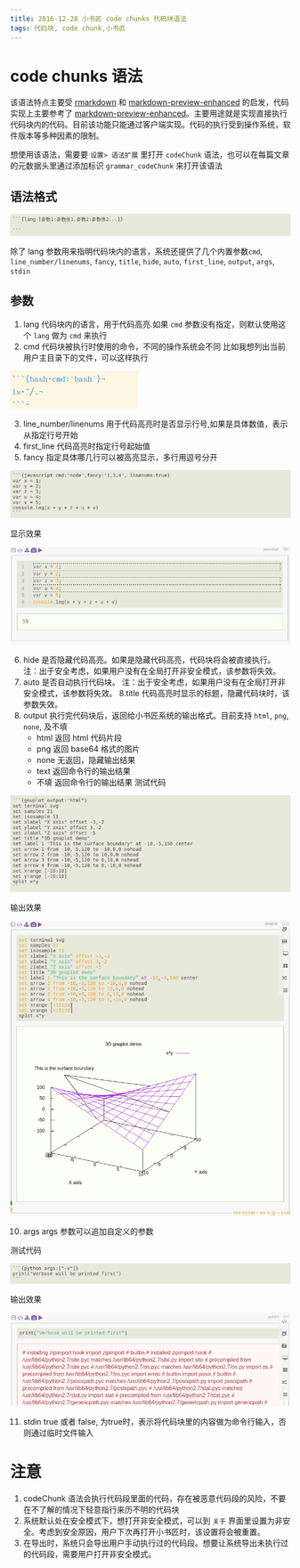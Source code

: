 ```yaml
---
title: 2016-12-28 小书匠 code chunks 代码块语法
tags: 代码块, code chunk,小书匠
---
```


# code chunks 语法

该语法特点主要受 [rmarkdown][1] 和 [markdown-preview-enhanced][2] 的启发，代码实现上主要参考了 [markdown-preview-enhanced][3]。主要用途就是实现直接执行代码块内的代码。目前该功能只能通过客户端实现。代码的执行受到操作系统，软件版本等多种因素的限制。

想使用该语法，需要要 `设置> 语法扩展` 里打开 `codeChunk` 语法，也可以在每篇文章的元数据头里通过添加标识 `grammar_codeChunk` 来打开该语法


## 语法格式

![enter description here][4]


除了 lang 参数用来指明代码块内的语言，系统还提供了几个内置参数`cmd`, `line_number/linenums`, `fancy`, `title`, `hide`, `auto`, `first_line`, `output`, `args`, `stdin`
## 参数
1. lang
代码块内的语言，用于代码高亮.如果 `cmd` 参数没有指定，则默认使用这个 `lang` 做为 `cmd` 来执行
2. cmd
代码块被执行时使用的命令，不同的操作系统会不同
比如我想列出当前用户主目录下的文件，可以这样执行

![enter description here][5]

3. line_number/linenums
用于代码高亮时是否显示行号,如果是具体数值，表示从指定行号开始
4. first_line
代码高亮时指定行号起始值
5. fancy
指定具体哪几行可以被高亮显示，多行用逗号分开

![enter description here][6]

显示效果

![enter description here][7]

6. hide
是否隐藏代码高亮。如果是隐藏代码高亮，代码块将会被直接执行。
注：出于安全考虑，如果用户没有在全局打开非安全模式，该参数将失效。
7. auto
是否自动执行代码块。
注：出于安全考虑，如果用户没有在全局打开非安全模式，该参数将失效。
8.title
代码高亮时显示的标题，隐藏代码块时，该参数失效。
9. output
执行完代码块后，返回给小书匠系统的输出格式。目前支持 `html`, `png`, `none`, 及不填
    * html 返回 html 代码片段
    * png 返回 base64 格式的图片
    * none 无返回，隐藏输出结果
    * text 返回命令行的输出结果
    * 不填 返回命令行的输出结果
测试代码

![enter description here][8]

输出效果

![enter description here][9]

10. args
args 参数可以追加自定义的参数

测试代码

![enter description here][10]

输出效果

![enter description here][11]

11. stdin
true 或者 false, 为true时，表示将代码块里的内容做为命令行输入，否则通过临时文件输入

# 注意

1. codeChunk 语法会执行代码段里面的代码，存在被恶意代码段的风险，不要在不了解的情况下轻意指行来历不明的代码块
2. 系统默认处在安全模式下，想打开非安全模式，可以到 `关于` 界面里设置为非安全。考虑到安全原因，用户下次再打开小书匠时，该设置将会被重置。
3. 在导出时，系统只会导出用户手动执行过的代码段。想要让系统导出未执行过的代码段，需要用户打开非安全模式。


  [1]: http://rmarkdown.rstudio.com/
  [2]: https://github.com/shd101wyy/markdown-preview-enhanced
  [3]: https://github.com/shd101wyy/markdown-preview-enhanced
  [4]: ./images/1483599957221.jpg "代码段.png"
  [5]: ./images/1483600161379.jpg "1483600161379.jpg"
  [6]: ./images/javascript%E4%BB%A3%E7%A0%81%E6%AE%B5.png "javascript代码段.png"
  [7]: ./images/1482927884157.jpg "代码块执行显示效果1"
  [8]: ./images/gnuplot.png "gnuplot.png"
  [9]: ./images/1482942274140.jpg "输出 html 片段效果"
  [10]: ./images/python.png "python.png"
  [11]: ./images/1482941563984.jpg "自定义 args 参数效果"